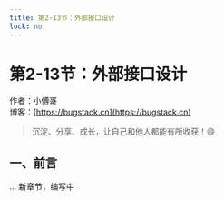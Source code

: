 ```yaml
---
title: 第2-13节：外部接口设计
lock: no
---
```


# 第2-13节：外部接口设计

作者：小傅哥
<br/>博客：[https://bugstack.cn](https://bugstack.cn)

> 沉淀、分享、成长，让自己和他人都能有所收获！😄

## 一、前言

... 新章节，编写中